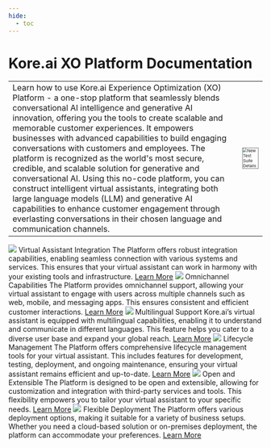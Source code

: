 ```yaml
---
hide:
  - toc
---
```

# **Kore.ai XO Platform Documentation**
<style>
table, th, td {
  border: 0px;
}
</style>
<table>
 <tr>
    <td>Learn how to use Kore.ai Experience Optimization (XO) Platform - a one-stop platform that seamlessly blends conversational AI intelligence and generative AI innovation, offering you the tools to create scalable and memorable customer experiences. It empowers businesses with advanced capabilities to build engaging conversations with customers and employees. The platform is recognized as the world's most secure, credible, and scalable solution for generative and conversational AI. Using this no-code platform, you can construct intelligent virtual assistants, integrating both large language models (LLM) and generative AI capabilities to enhance customer engagement through everlasting conversations in their chosen language and communication channels.</td>
    <td><img src="../images/ai-image.jpeg" alt="New Test Suite Details" title="New Test Suite Details" style="border: 1px solid gray; zoom:50%;"></td>
  </tr>
</table>
<kr-grid type="g1">
    <kr-grid-item>
        <img src="https://kore-wordpress.s3.us-east-2.amazonaws.com/wp-content/uploads/2023/10/04052752/Message-Chart-Circle-Icon.svg"></img>
        <kr-grid-title>Virtual Assistant Integration</kr-grid-title>
        <kr-grid-desc>The Platform offers robust integration capabilities, enabling seamless connection with various systems and services. This ensures that your virtual assistant can work in harmony with your existing tools and infrastructure.</kr-grid-desc>
        <a href="">Learn More</a>
    </kr-grid-item>
    <kr-grid-item>
        <img src="https://kore-wordpress.s3.us-east-2.amazonaws.com/wp-content/uploads/2023/10/04051942/Message-Chat-Icon.svg"></img>
        <kr-grid-title>Omnichannel Capabilities</kr-grid-title>
        <kr-grid-desc>The Platform provides omnichannel support, allowing your virtual assistant to engage with users across multiple channels such as web, mobile, and messaging apps. This ensures consistent and efficient customer interactions.</kr-grid-desc>
        <a href="">Learn More</a>
    </kr-grid-item>
    <kr-grid-item>
        <img src="https://kore-wordpress.s3.us-east-2.amazonaws.com/wp-content/uploads/2023/10/04052034/Data-Flow-Icon.svg"></img>
        <kr-grid-title>Multilingual Support</kr-grid-title>
        <kr-grid-desc>Kore.ai’s virtual assistant is equipped with multilingual capabilities, enabling it to understand and communicate in different languages. This feature helps you cater to a diverse user base and expand your global reach.</kr-grid-desc>
        <a href="">Learn More</a>
    </kr-grid-item>
</kr-grid>
<kr-grid type="g1">
    <kr-grid-item>
        <img src="https://kore-wordpress.s3.us-east-2.amazonaws.com/wp-content/uploads/2023/10/04063645/FAQ-Icon.svg"></img>
        <kr-grid-title>Lifecycle Management</kr-grid-title>
        <kr-grid-desc>The Platform offers comprehensive lifecycle management tools for your virtual assistant. This includes features for development, testing, deployment, and ongoing maintenance, ensuring your virtual assistant remains efficient and up-to-date.</kr-grid-desc>
        <a href="">Learn More</a>
    </kr-grid-item>
    <kr-grid-item>
        <img src="https://kore-wordpress.s3.us-east-2.amazonaws.com/wp-content/uploads/2023/10/04052559/Laptop-Icon.svg"></img>
        <kr-grid-title>Open and Extensible</kr-grid-title>
        <kr-grid-desc>The Platform is designed to be open and extensible, allowing for customization and integration with third-party services and tools. This flexibility empowers you to tailor your virtual assistant to your specific needs.</kr-grid-desc>
        <a href="">Learn More</a>
    </kr-grid-item>
    <kr-grid-item>
        <img src="https://kore-wordpress.s3.us-east-2.amazonaws.com/wp-content/uploads/2023/10/04051929/Annotation-Alert-Icon.svg"></img>
        <kr-grid-title>Flexible Deployment</kr-grid-title>
        <kr-grid-desc>The Platform offers various deployment options, making it suitable for a variety of business setups. Whether you need a cloud-based solution or on-premises deployment, the platform can accommodate your preferences.</kr-grid-desc>
        <a href="">Learn More</a>
    </kr-grid-item>
</kr-grid>

